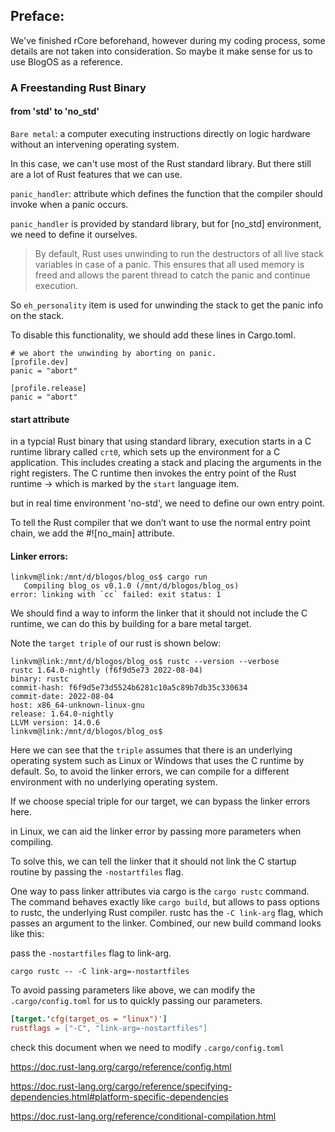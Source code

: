 ## Preface:
We've finished rCore beforehand, however during my coding process, some details are not taken into consideration. So maybe it make sense for us to use BlogOS as a reference.
### A Freestanding Rust Binary
#### from 'std' to 'no_std'
`Bare metal`: a computer executing instructions directly on logic hardware without an intervening operating system.

In this case, we can't use most of the Rust standard library. But there still are a lot of Rust features that we can use.

`panic_handler`: attribute which defines the function that the compiler should invoke when a panic occurs.

`panic_handler` is provided by standard library, but for [no_std] environment, we need to define it ourselves.

> By default, Rust uses unwinding to run the destructors of all live stack variables in case of a panic. This ensures that all used memory is freed and allows the parent thread to catch the panic and continue execution.

So `eh_personality` item is used for unwinding the stack to get the panic info on the stack.

To disable this functionality, we should add these lines in Cargo.toml.
```
# we abort the unwinding by aborting on panic.
[profile.dev]
panic = "abort"

[profile.release]
panic = "abort"
```
#### start attribute
in a typcial Rust binary that using standard library, execution starts in a C runtime library called `crt0`, which sets up the environment for a C application. This includes creating a stack and placing the arguments in the right registers. The C runtime then invokes the entry point of the Rust runtime -> which is marked by the `start` language item.

but in real time environment 'no-std', we need to define our own entry point.

To tell the Rust compiler that we don’t want to use the normal entry point chain, we add the #![no_main] attribute.
#### Linker errors:
```shell
linkvm@link:/mnt/d/blogos/blog_os$ cargo run
   Compiling blog_os v0.1.0 (/mnt/d/blogos/blog_os)
error: linking with `cc` failed: exit status: 1
```
We should find a way to inform the linker that it should not include the C runtime, we can do this by building for a bare metal target.

Note the `target triple` of our rust is shown below:
```shell
linkvm@link:/mnt/d/blogos/blog_os$ rustc --version --verbose
rustc 1.64.0-nightly (f6f9d5e73 2022-08-04)
binary: rustc
commit-hash: f6f9d5e73d5524b6281c10a5c89b7db35c330634
commit-date: 2022-08-04
host: x86_64-unknown-linux-gnu
release: 1.64.0-nightly
LLVM version: 14.0.6
linkvm@link:/mnt/d/blogos/blog_os$ 
```
Here we can see that the `triple` assumes that there is an underlying operating system such as Linux or Windows that uses the C runtime by default. So, to avoid the linker errors, we can compile for a different environment with no underlying operating system.

If we choose special triple for our target, we can bypass the linker errors here.

in Linux, we can aid the linker error by passing more parameters when compiling.

To solve this, we can tell the linker that it should not link the C startup routine by passing the `-nostartfiles` flag.

One way to pass linker attributes via cargo is the `cargo rustc` command. The command behaves exactly like `cargo build`, but allows to pass options to rustc, the underlying Rust compiler. rustc has the `-C link-arg` flag, which passes an argument to the linker. Combined, our new build command looks like this:

pass the `-nostartfiles` flag to link-arg.
```shell
cargo rustc -- -C link-arg=-nostartfiles
```
To avoid passing parameters like above, we can modify the `.cargo/config.toml` for us to quickly passing our parameters.
```toml
[target.'cfg(target_os = "linux")']
rustflags = ["-C", "link-arg=-nostartfiles"]
```
check this document when we need to modify `.cargo/config.toml` 

https://doc.rust-lang.org/cargo/reference/config.html

https://doc.rust-lang.org/cargo/reference/specifying-dependencies.html#platform-specific-dependencies

https://doc.rust-lang.org/reference/conditional-compilation.html